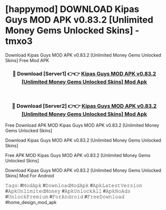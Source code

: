 # [happymod] DOWNLOAD Kipas Guys MOD APK v0.83.2 [Unlimited Money Gems Unlocked Skins] - tmxo3
Download Kipas Guys MOD APK v0.83.2 [Unlimited Money Gems Unlocked Skins] Free Mod APK

<div align="center">
<h3>🔴 Download [Server1] 👉👉 <a href="https://apk-comot.site?title=Kipas_Guys_MOD_APK_v0.83.2_[Unlimited_Money_Gems_Unlocked_Skins]">Kipas Guys MOD APK v0.83.2 [Unlimited Money Gems Unlocked Skins] Mod Apk</a></h3><br>

<h3>🔴 Download [Server2] 👉👉 <a href="https://apk-comot.site?title=Kipas_Guys_MOD_APK_v0.83.2_[Unlimited_Money_Gems_Unlocked_Skins]">Kipas Guys MOD APK v0.83.2 [Unlimited Money Gems Unlocked Skins] Mod Apk</a></h3>
</div>


Free Download APK MOD Kipas Guys MOD APK v0.83.2 [Unlimited Money Gems Unlocked Skins]

Download Kipas Guys MOD APK v0.83.2 [Unlimited Money Gems Unlocked Skins] 

Free APK MOD Kipas Guys MOD APK v0.83.2 [Unlimited Money Gems Unlocked Skins] 

Download Kipas Guys MOD APK v0.83.2 [Unlimited Money Gems Unlocked Skins] Mod For Android

𝚃𝚊𝚐𝚜: #𝙼𝚘𝚍𝙰𝚙𝚔 #𝙳𝚘𝚠𝚗𝚕𝚘𝚊𝚍𝙼𝚘𝚍𝙰𝚙𝚔 #𝙰𝚙𝚔𝙻𝚊𝚝𝚎𝚜𝚝𝚅𝚎𝚛𝚜𝚒𝚘𝚗 #𝙰𝚙𝚔𝚄𝚗𝚕𝚒𝚖𝚒𝚝𝚎𝚍𝙼𝚘𝚗𝚎𝚢 #𝙰𝚙𝚔𝚄𝚗𝚕𝚘𝚌𝚔𝙰𝚕𝚕 #𝙰𝚙𝚔𝙽𝚘𝙰𝚍𝚜 #𝚄𝚗𝚕𝚘𝚌𝚔𝙿𝚛𝚎𝚖𝚒𝚞𝚖 #𝙵𝚘𝚛𝙰𝚗𝚍𝚛𝚘𝚒𝚍 #𝙵𝚛𝚎𝚎𝙳𝚘𝚠𝚗𝚕𝚘𝚊𝚍 #home_design_mod_apk